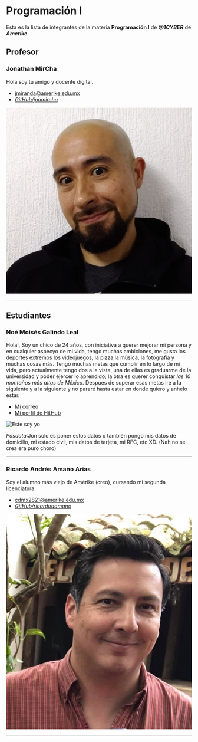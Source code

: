 # Programación I

Esta es la lista de integrantes de la materia **Programación I** de _**@1CYBER**_ de _**Amerike**_.

## Profesor

### Jonathan MirCha

Hola soy tu amigo y docente digital.

- [jmiranda@amerike.edu.mx](jmiranda@amerike.edu.mx)
- [_GitHub/jonmircha_](https://github.com/jonmircha)

![_Jonathan MirCha_](./img/jonmircha.jpg)

---

## Estudiantes

### Noé Moisés Galindo Leal

Hola!, Soy un chico de 24 años, con iniciativa a querer mejorar mi persona y en cualquier aspecyo de mi vida, tengo muchas ambiciones, me gusta los deportes extremos los videojuegos, la pizza,la música, la fotografía y muchas cosas más. Tengo muchas metas que cumplir en lo largo de mi vida, pero actualmente tengo dos a la vista, una de ellas es graduarme de la universidad y poder ejercer lo aprendido; la otra es querer conquistar _las 10 montañas más altas de México_. Despues de superar esas metas ire a la siguiente y a la siguiente y no pararé hasta estar en donde quiero y anhelo estar.

- [Mi correo](cdmx2819@amerike.edu.mx)
- [Mi perfil de HitHub](https://github.com/Noah-Moi610)

![Este soy yo](./img/Yo%20mero%20(Moi).JPG)

_Posdata_:Jon solo es poner estos datos o también pongo mis datos de domicilio, mi estado civil, mis datos de tarjeta, mi RFC, etc XD. (Nah no se crea era puro choro)

---

### Ricardo Andrés Amano Arias

Soy el alumno más viejo de Amérike (creo), cursando mi segunda licenciatura.

- [cdmx2821@amerike.edu.mx](cdmx2821@amerike.edu.mx)
- [_GitHub/ricardoaamano_](https://github.com/ricardoaamano)

![_Ricardo Amano_](./img/foto_de_ricardo_amano.jpeg)

---
